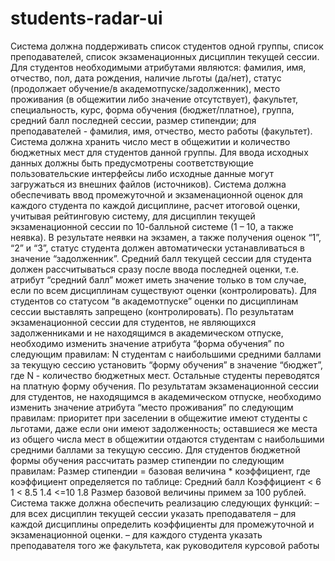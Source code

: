 # students-radar-ui
Система должна поддерживать список студентов одной группы, список
преподавателей, список экзаменационных дисциплин текущей сессии. Для студентов
необходимыми атрибутами являются: фамилия, имя, отчество, пол, дата рождения,
наличие льготы (да/нет), статус (продолжает обучение/в академотпуске/задолженник),
место проживания (в общежитии либо значение отсутствует), факультет, специальность,
курс, форма обучения (бюджет/платное), группа, средний балл последней сессии, размер
стипендии; для преподавателей - фамилия, имя, отчество, место работы (факультет).
Система должна хранить число мест в общежитии и количество бюджетных мест для
студентов данной группы. Для ввода исходных данных должны быть предусмотрены
соответствующие пользовательские интерфейсы либо исходные данные могут
загружаться из внешних файлов (источников).
Система должна обеспечивать ввод промежуточной и экзаменационной оценок
для каждого студента по каждой дисциплине, расчет итоговой оценки, учитывая
рейтинговую систему, для дисциплин текущей экзаменационной сессии по 10-балльной
системе (1 – 10, а также неявка). В результате неявки на экзамен, а также получения
оценок “1”, “2” и “3”, статус студента должен автоматически устанавливаться в значение
“задолженник”.
Средний балл текущей сессии для студента должен рассчитываться сразу после
ввода последней оценки, т.е. атрибут “средний балл” может иметь значение только в том
случае, если по всем дисциплинам существуют оценки (контролировать).
Для студентов со статусом “в академотпуске” оценки по дисциплинам сессии
выставлять запрещено (контролировать).
По результатам экзаменационной сессии для студентов, не являющихся
задолженниками и не находящимся в академическом отпуске, необходимо изменить
значение атрибута “форма обучения” по следующим правилам: N студентам с
наибольшими средними баллами за текущую сессию установить “форму обучения” в
значение “бюджет”, где N - количество бюджетных мест. Остальные студенты
переводятся на платную форму обучения.
По результатам экзаменационной сессии для студентов, не находящимся в
академическом отпуске, необходимо изменить значение атрибута “место проживания” по
следующим правилам: приоритет при заселении в общежитие имеют студенты с льготами,
даже если они имеют задолженность; оставшиеся же места из общего числа мест в
общежитии отдаются студентам с наибольшими средними баллами за текущую сессию.
Для студентов бюджетной формы обучения рассчитать размер стипендии по
следующим правилам:
Размер стипендии = базовая величина * коэффициент, где коэффициент
определяется по таблице:
Средний балл
Коэффициент
< 6
1
< 8.5
1.4
<=10
1.8
Размер базовой величины примем за 100 рублей.
Система также должна обеспечить реализацию следующих функций:
–
для всех дисциплин текущей сессии указать преподавателя
–
для каждой дисциплины определить коэффициенты для промежуточной и
экзаменационной оценки.
–
для каждого студента указать преподавателя того же факультета, как
руководителя курсовой работы
